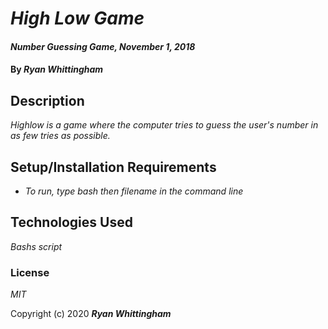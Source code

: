 # _High Low Game_

#### _Number Guessing Game, November 1, 2018_

#### By _**Ryan Whittingham**_

## Description

_Highlow is a game where the computer tries to guess the user's number in as few tries as possible._

## Setup/Installation Requirements

* _To run, type bash then filename in the command line_

## Technologies Used

_Bashs script_

### License

*MIT*

Copyright (c) 2020 **_Ryan Whittingham_**
